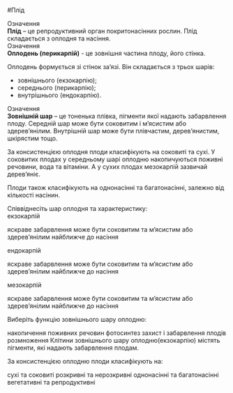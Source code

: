 #Плід

<div class="eoz-wrap">
<span class="eoz">Означення</span>
<div class="eoz-text">
<b>Плід</b> – це репродуктивний орган покритонасінних рослин. Плід складається з оплодня та насіння.
</div>
</div>

<div class="eoz-wrap">
<span class="eoz">Означення</span>
<div class="eoz-text">
<b>Оплодень (перикарпій)</b> - це зовнішня частина плоду, його стінка.
</div>
</div>

Оплодень формується зі стінок за’язі. Він складається з трьох шарів:
* зовнішнього (екзокарпію);
* середнього (перикарпію);
* внутрішнього (ендокарпію).


<div class="eoz-wrap">
<span class="eoz">Означення</span>
<div class="eoz-text">
<b>Зовнішній шар</b> – це тоненька плівка, пігменти якої надають забарвлення плоду. Середній шар може бути соковитим і м’ясистим або здерев’янілим.  Внутрішній шар може бути плівчастим, дерев’янистим, шкірястим тощо.
</div>
</div>

За консистенцією оплодня плоди класифікують на соковиті та сухі. У соковитих плодах у середньому шарі оплодню накопичуються поживні речовини, вода та вітаміни. А у сухих плодах мезокарпій зазвичай дерев’яніє.

Плоди також класифікують на однонасінні та багатонасінні, залежно від кількості насінин.

<quiz>
<question>
<p>Співвіднесіть шар оплодня та характеристику:<br>
екзокарпій</p>
<answer correct>яскраве забарвлення</answer>
<answer>може бути соковитим та м’ясистим або здерев’янілим</answer>
<answer>найближче до насіння</answer>
</question>
<question>
<p>ендокарпій</p>
<answer>яскраве забарвлення</answer>
<answer>може бути соковитим та м’ясистим або здерев’янілим</answer>
<answer correct>найближче до насіння</answer>
</question>
<question>
<p>мезокарпій</p>
<answer>яскраве забарвлення</answer>
<answer correct>може бути соковитим та м’ясистим або здерев’янілим</answer>
<answer>найближче до насіння</answer>
</question>
<question>
<p>Виберіть функцію зовнішнього шару оплодню:</p>
<answer>накопичення поживних речовин</answer>
<answer>фотосинтез</answer>
<answer correct>захист і забарвлення плодів</answer>
<answer>розмноження</answer>
<explanation>
Клітини зовнішнього шару оплодню(екзокарпію) містять пігменти, які надають забарвлення плодам.
</explanation>
</question>
<question>
<p>За консистенцією оплодню плоди класифікують на:</p>
<answer correct>сухі та соковиті</answer>
<answer>розкривні та нерозкривні</answer>
<answer>однонасінні та багатонасінні</answer>
<answer>вегетативні та репродуктивні</answer>
</question>
</quiz>
